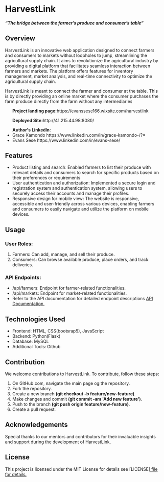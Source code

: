 <DOCTYPE html> 
<html lang ="en">
<head>
</head>
    <link href="https://cdn.jsdelivr.net/npm/bootstrap@5.3.0/dist/css/bootstrap.min.css" rel="stylesheet">
<body>
<h1>HarvestLink</h1>
<h5>“The bridge between the farmer’s produce and consumer’s table”</h5>
<h2>Overview</h2>
<p>HarvestLink is an innovative web application designed to connect farmers and consumers to markets without loopholes to jump, streamlining the agricultural supply chain. It aims to revolutionize the agricultural industry by providing a digital platform that facilitates seamless interaction between farmers and markets. The platform offers features for inventory management, market analysis, and real-time connectivity to optimize the agricultural supply chain.
</p>
<p>HarvestLink is meant to connect the farmer and consumer at the table. This is by directly providing an online market where the consumer purchases the farm produce directly from the farm without any intermediaries</p>
<ul><strong>Project landing page:</strong>https://evanssese166.wixsite.com/harvestlink</ul>
<ul><strong>Deployed Site:</strong>http://41.215.44.98:8080/</ul>
<ul><strong>Author's LinkedIn:</strong><li>Grace Kamondo https://www.linkedin.com/in/grace-kamondo-/?=</li>
<li>Evans Sese https://www.linkedin.com/in/evans-sese/</li></ul>
<h2>Features</h2>
<ul>
<li>Product listing and search: Enabled farmers to list their produce with relevant details and consumers to search for specific products based on their preferences or requirements</li>
<li>User authentication and authorization: Implemented a secure login and registration system and authentication system, allowing users to securely access their accounts and manage their profiles.</li>
<li>Responsive design for mobile view: The website is responsive, accessible and user-friendly across various devices, enabling farmers and consumers to easily navigate and utilize the platform on mobile devices.</li>
</ul>
<h2>Usage</h2>
<h3>User Roles:</h3>
<ol>
<li>Farmers: Can add, manage, and sell their produce.</li>
<li>Consumers: Can browse available produce, place orders, and track deliveries.</li>
</ol>
<h3>API Endpoints:</h3>
<ul>
<li>/api/farmers: Endpoint for farmer-related functionalities.</li>
<li>/api/markets: Endpoint for market-related functionalities.</li>
<li>Refer to the API documentation for detailed endpoint descriptions <a href="HarvestLink/APIs.txt"> API Documentation.</a></li>
</ul>
<h2>Technologies Used</h2>
<ul>
<li>Frontend: HTML, CSS(bootsrap5), JavaScript</li>
<li>Backend: Python(Flask)</li>
<li>Database: MySQL</li>
<li>Additional Tools: Github</li>
</ul>
<h2>Contribution</h2>
<p>We welcome contributions to HarvestLink. To contribute, follow these steps:</p>
<ol>
<li>On GitHub.com, navigate the main page og the repository.</li>
<li>Fork the repository.
</li>
<li>Create a new branch <strong>(git checkout -b feature/new-feature)</strong>.</li>
<li>Make changes and commit <strong>(git commit -am 'Add new feature')</strong>.</li>
<li>Push to the branch <strong>(git push origin feature/new-feature)</strong>.</li>
<li>Create a pull request.</li>
</ol>
<h2>Acknowledgements</h2>
<p>Special thanks to our mentors and contributors for their invaluable insights and support during the development of HarvestLink.</p>
<h2>License</h2>
<p>This project is licensed under the MIT License for details see [LICENSE]<a href="/LICENSE.txt"> file for details.
</p>
</body>
</html>

